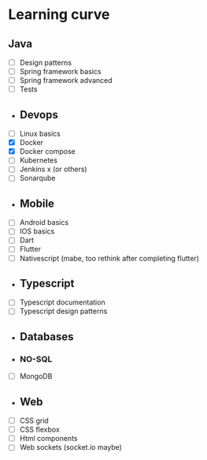 # Learning curve

## Java

- [ ] Design patterns
- [ ] Spring framework basics
- [ ] Spring framework advanced
- [ ] Tests

- ## Devops

- [ ] Linux basics
- [x] Docker
- [x] Docker compose
- [ ] Kubernetes
- [ ] Jenkins x (or others)
- [ ] Sonarqube

- ## Mobile

- [ ] Android basics
- [ ] IOS basics
- [ ] Dart
- [ ] Flutter
- [ ] Nativescript (mabe, too rethink after completing flutter)

- ## Typescript

- [ ] Typescript documentation
- [ ] Typescript design patterns

- ## Databases

- ### NO-SQL

- [ ] MongoDB

- ## Web

- [ ] CSS grid
- [ ] CSS flexbox
- [ ] Html components
- [ ] Web sockets (socket.io maybe)

